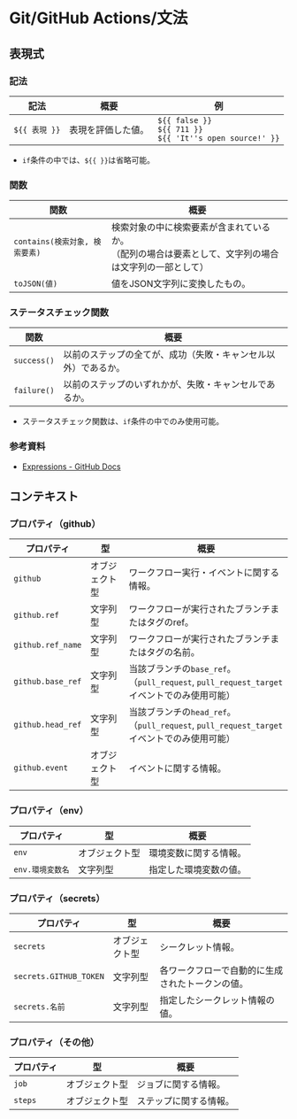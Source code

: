 # Git/GitHub Actions/文法

## 表現式

### 記法

| 記法          | 概要               | 例                                                           |
| ------------- | ------------------ | ------------------------------------------------------------ |
| `${{ 表現 }}` | 表現を評価した値。 | `${{ false }}`<br />`${{ 711 }}`<br />`${{ 'It''s open source!' }}` |

- `if`条件の中では、`${{ }}`は省略可能。

### 関数

| 関数                           | 概要                                                         |
| ------------------------------ | ------------------------------------------------------------ |
| `contains(検索対象, 検索要素)` | 検索対象の中に検索要素が含まれているか。<br />（配列の場合は要素として、文字列の場合は文字列の一部として） |
| `toJSON(値)`                   | 値をJSON文字列に変換したもの。                               |

### ステータスチェック関数

| 関数        | 概要                                                         |
| ----------- | ------------------------------------------------------------ |
| `success()` | 以前のステップの全てが、成功（失敗・キャンセル以外）であるか。 |
| `failure()` | 以前のステップのいずれかが、失敗・キャンセルであるか。       |

- ステータスチェック関数は、`if`条件の中でのみ使用可能。

### 参考資料

- [Expressions - GitHub Docs](https://docs.github.com/en/actions/learn-github-actions/expressions)

## コンテキスト

### プロパティ（github）

| プロパティ        | 型             | 概要                                                         |
| ----------------- | -------------- | ------------------------------------------------------------ |
| `github`          | オブジェクト型 | ワークフロー実行・イベントに関する情報。                     |
| `github.ref`      | 文字列型       | ワークフローが実行されたブランチまたはタグのref。            |
| `github.ref_name` | 文字列型       | ワークフローが実行されたブランチまたはタグの名前。           |
| `github.base_ref` | 文字列型       | 当該ブランチの`base_ref`。<br />（`pull_request`, `pull_request_target`イベントでのみ使用可能） |
| `github.head_ref` | 文字列型       | 当該ブランチの`head_ref`。<br />（`pull_request`, `pull_request_target`イベントでのみ使用可能） |
| `github.event`    | オブジェクト型 | イベントに関する情報。                                       |

### プロパティ（env）

| プロパティ       | 型             | 概要                   |
| ---------------- | -------------- | ---------------------- |
| `env`            | オブジェクト型 | 環境変数に関する情報。 |
| `env.環境変数名` | 文字列型       | 指定した環境変数の値。 |

### プロパティ（secrets）

| プロパティ             | 型             | 概要                                             |
| ---------------------- | -------------- | ------------------------------------------------ |
| `secrets`              | オブジェクト型 | シークレット情報。                               |
| `secrets.GITHUB_TOKEN` | 文字列型       | 各ワークフローで自動的に生成されたトークンの値。 |
| `secrets.名前`         | 文字列型       | 指定したシークレット情報の値。                   |

### プロパティ（その他）

| プロパティ | 型             | 概要                   |
| ---------- | -------------- | ---------------------- |
| `job`      | オブジェクト型 | ジョブに関する情報。   |
| `steps`    | オブジェクト型 | ステップに関する情報。 |
